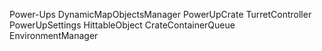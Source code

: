 Power-Ups
DynamicMapObjectsManager
PowerUpCrate
TurretController
PowerUpSettings
HittableObject
CrateContainerQueue
EnvironmentManager
